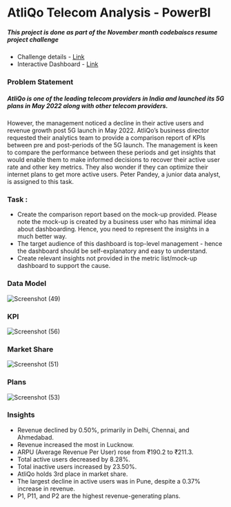 # AtliQo Telecom Analysis - PowerBI
##### This project is done as part of the November month codebaiscs resume project challenge
- Challenge details - [Link](https://codebasics.io/challenge/codebasics-resume-project-challenge)
- Interactive Dashboard - [Link](https://app.powerbi.com/view?r=eyJrIjoiNzIxY2Y4NWEtZjk5Mi00NWIyLWFiZjQtZmRlZTBhOTI2N2I3IiwidCI6IjZmZTcyMzY3LTU1NTAtNDUxYy1iYzA3LWY2OGY1NGE5NmUwMSJ9)
### Problem Statement
##### AtliQo is one of the leading telecom providers in India and launched its 5G plans in May 2022 along with other telecom providers.

However, the management noticed a decline in their active users and revenue growth post 5G launch in May 2022. AtliQo’s business director requested their analytics team to provide a comparison report of KPIs between pre and post-periods of the 5G launch. The management is keen to compare the performance between these periods and get insights that would enable them to make informed decisions to recover their active user rate and other key metrics. They also wonder if they can optimize their internet plans to get more active users.  Peter Pandey, a junior data analyst, is assigned to this task.
### Task :
- Create the comparison report based on the mock-up provided. Please note the mock-up is created by a business user who has minimal idea about dashboarding. Hence, you need to represent the insights in a much better way.
- The target audience of this dashboard is top-level management - hence the dashboard should be self-explanatory and easy to understand.
- Create relevant insights not provided in the metric list/mock-up dashboard to support the cause.
### Data Model

![Screenshot (49)](https://github.com/BhandariRitik/AtliQ_Telecom_Analysis_Power_BI/assets/175146421/cf1cf3f0-1221-42f1-a610-6390bf36a44d)

### KPI

![Screenshot (56)](https://github.com/BhandariRitik/AtliQ_Telecom_Analysis_Power_BI/assets/175146421/d86d3208-a4fe-43f4-b1cc-2ed0c153c307)

### Market Share


![Screenshot (51)](https://github.com/BhandariRitik/AtliQ_Telecom_Analysis_Power_BI/assets/175146421/ef705221-b1ca-4930-a39b-b032b5abe140)


### Plans
![Screenshot (53)](https://github.com/BhandariRitik/AtliQ_Telecom_Analysis_Power_BI/assets/175146421/d2816225-43bc-41be-b764-0e4302a1d0ae)

### Insights
- Revenue declined by 0.50%, primarily in Delhi, Chennai, and Ahmedabad.
- Revenue increased the most in Lucknow.
- ARPU (Average Revenue Per User) rose from ₹190.2 to ₹211.3.
- Total active users decreased by 8.28%.
- Total inactive users increased by 23.50%.
- AtliQo holds 3rd place in market share.
- The largest decline in active users was in Pune, despite a 0.37% increase in revenue.
- P1, P11, and P2 are the highest revenue-generating plans.


